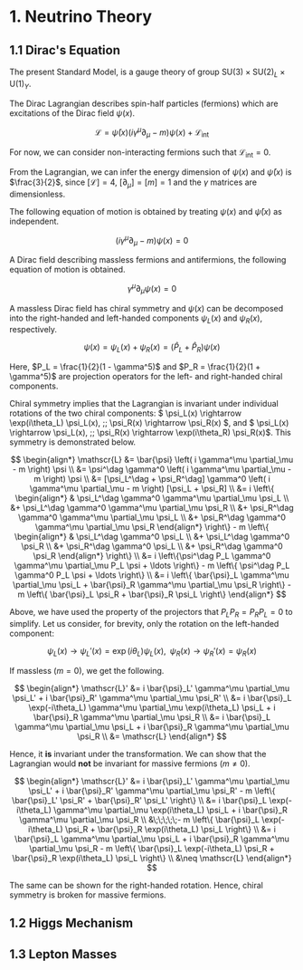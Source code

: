 <!-- markdownlint-disable MD026 -->

# 1. Neutrino Theory

## 1.1 Dirac's Equation

The present Standard Model, is a gauge theory of group $\text{SU}(3) \times \text{SU}(2)_L \times \text{U}(1)_Y$.

The Dirac Lagrangian describes spin-half particles (fermions) which are excitations of the Dirac field $\psi(x)$.

$$
    \mathscr{L} = \bar{\psi}(x) \left( i \gamma^\mu \partial_\mu - m \right) \psi(x) + \mathscr{L}_\text{int}
$$

For now, we can consider non-interacting fermions such that $\mathscr{L}_\text{int} = 0$.

From the Lagrangian, we can infer the energy dimension of $\psi(x)$ and $\bar{\psi}(x)$ is $\frac{3}{2}$, since $[\mathscr{L}] = 4$, $[\partial_\mu] = [m] = 1$ and the $\gamma$ matrices are dimensionless.

The following equation of motion is obtained by treating $\psi(x)$ and $\bar{\psi}(x)$ as independent.

$$
    (i \gamma^\mu \partial_\mu - m) \psi(x) = 0
$$

A Dirac field describing massless fermions and antifermions, the following equation of motion is obtained.

$$
    \gamma^\mu \partial_\mu \psi(x) = 0
$$

A massless Dirac field has chiral symmetry and $\psi(x)$ can be decomposed into the right-handed and left-handed components $\psi_L(x)$ and $\psi_R(x)$, respectively.

$$
    \psi(x) = \psi_L(x) + \psi_R(x) = \left( \hat{P}_L + \hat{P}_R \right) \psi(x)
$$

Here, $P_L = \frac{1}{2}(1 - \gamma^5)$ and $P_R = \frac{1}{2}(1 + \gamma^5)$ are projection operators for the left- and right-handed chiral components.

Chiral symmetry implies that the Lagrangian is invariant under individual rotations of the two chiral components: $ \psi_L(x) \rightarrow \exp(i\theta_L) \psi_L(x), \;\; \psi_R(x) \rightarrow \psi_R(x) $, and $ \psi_L(x) \rightarrow \psi_L(x), \;\; \psi_R(x) \rightarrow \exp(i\theta_R) \psi_R(x)$. This symmetry is demonstrated below.

$$
    \begin{align*}
        \mathscr{L} &= \bar{\psi} \left( i \gamma^\mu \partial_\mu - m \right) \psi \\
        &= \psi^\dag \gamma^0 \left( i \gamma^\mu \partial_\mu - m \right) \psi \\
        &= [\psi_L^\dag + \psi_R^\dag] \gamma^0 \left( i \gamma^\mu \partial_\mu - m \right) [\psi_L + \psi_R] \\
        &= i \left\{ \begin{align*} & \psi_L^\dag \gamma^0 \gamma^\mu \partial_\mu \psi_L \\ &+ \psi_L^\dag \gamma^0 \gamma^\mu \partial_\mu \psi_R \\ &+ \psi_R^\dag \gamma^0 \gamma^\mu \partial_\mu \psi_L \\ &+ \psi_R^\dag \gamma^0 \gamma^\mu \partial_\mu \psi_R \end{align*} \right\} - m \left\{ \begin{align*} & \psi_L^\dag \gamma^0 \psi_L \\ &+ \psi_L^\dag \gamma^0 \psi_R \\ &+ \psi_R^\dag \gamma^0 \psi_L \\ &+ \psi_R^\dag \gamma^0 \psi_R \end{align*} \right\} \\
        &= i \left\{\psi^\dag P_L \gamma^0 \gamma^\mu \partial_\mu P_L \psi + \ldots \right\} - m \left\{ \psi^\dag P_L \gamma^0 P_L \psi + \ldots \right\} \\
        &= i \left\{ \bar{\psi}_L \gamma^\mu \partial_\mu \psi_L + \bar{\psi}_R \gamma^\mu \partial_\mu \psi_R \right\} - m \left\{ \bar{\psi}_L \psi_R + \bar{\psi}_R \psi_L \right\}
    \end{align*}
$$

Above, we have used the property of the projectors that $P_L P_R = P_R P_L = 0$ to simplify. Let us consider, for brevity, only the rotation on the left-handed component:

$$
    \psi_L(x) \rightarrow \psi_L'(x) = \exp(i\theta_L) \psi_L(x), \;\; \psi_R(x) \rightarrow \psi_R'(x) = \psi_R(x)
$$

If massless ($m = 0$), we get the following.

$$
    \begin{align*}
        \mathscr{L}' &= i \bar{\psi}_L' \gamma^\mu \partial_\mu \psi_L' + i \bar{\psi}_R' \gamma^\mu \partial_\mu \psi_R' \\
        &= i \bar{\psi}_L \exp(-i\theta_L) \gamma^\mu \partial_\mu \exp(i\theta_L) \psi_L + i \bar{\psi}_R \gamma^\mu \partial_\mu \psi_R \\
        &= i \bar{\psi}_L \gamma^\mu \partial_\mu \psi_L + i \bar{\psi}_R \gamma^\mu \partial_\mu \psi_R \\
        &= \mathscr{L}
    \end{align*}
$$

Hence, it **is** invariant under the transformation. We can show that the Lagrangian would **not** be invariant for massive fermions ($m \neq 0$).

$$
    \begin{align*}
        \mathscr{L}' &= i \bar{\psi}_L' \gamma^\mu \partial_\mu \psi_L' + i \bar{\psi}_R' \gamma^\mu \partial_\mu \psi_R' - m \left\{ \bar{\psi}_L' \psi_R' + \bar{\psi}_R' \psi_L' \right\} \\
        &= i \bar{\psi}_L \exp(-i\theta_L) \gamma^\mu \partial_\mu \exp(i\theta_L) \psi_L + i \bar{\psi}_R \gamma^\mu \partial_\mu \psi_R \\
        &\;\;\;\;\;- m \left\{ \bar{\psi}_L \exp(-i\theta_L) \psi_R + \bar{\psi}_R \exp(i\theta_L) \psi_L \right\} \\
        &= i \bar{\psi}_L \gamma^\mu \partial_\mu \psi_L + i \bar{\psi}_R \gamma^\mu \partial_\mu \psi_R - m \left\{ \bar{\psi}_L \exp(-i\theta_L) \psi_R + \bar{\psi}_R \exp(i\theta_L) \psi_L \right\} \\
        &\neq \mathscr{L}
    \end{align*}
$$

The same can be shown for the right-handed rotation. Hence, chiral symmetry is broken for massive fermions.

## 1.2 Higgs Mechanism

## 1.3 Lepton Masses
